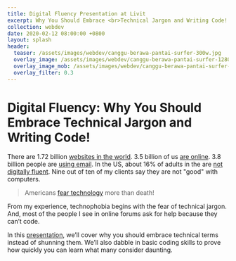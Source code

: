 ```yaml
---
title: Digital Fluency Presentation at Livit
excerpt: Why You Should Embrace <br>Technical Jargon and Writing Code! <br>12 February 2020 4:30 pm
collection: webdev
date: 2020-02-12 08:00:00 +0800
layout: splash
header:
  teaser: /assets/images/webdev/canggu-berawa-pantai-surfer-300w.jpg
  overlay_image: /assets/images/webdev/canggu-berawa-pantai-surfer-1280w.jpg
  overlay_image_mob: /assets/images/webdev/canggu-berawa-pantai-surfer-720w.jpg
  overlay_filter: 0.3
---
```

# Digital Fluency: Why You Should Embrace Technical Jargon and Writing Code!

There are 1.72 billion [websites in the world](https://www.statista.com/chart/19058/how-many-websites-are-there/). 3.5 billion of us [are online](https://ourworldindata.org/rise-of-social-media). 3.8 billion people are [using email](https://www.statista.com/statistics/255080/number-of-e-mail-users-worldwide/). In the US, about 16% of adults in the are [not digitally fluent](https://nces.ed.gov/pubs2018/2018161.pdf). Nine out of ten of my clients say they are not "good" with computers.

>Americans [fear technology](https://www.theatlantic.com/technology/archive/2015/10/americans-are-more-afraid-of-robots-than-death/410929/) more than death!

From my experience, technophobia begins with the fear of technical jargon. And, most of the people I see in online forums ask for help because they can’t code.

In this [presentation](https://drive.google.com/open?id=1VO_uDuzkvJIynuirAL1QGVxm9uDiC_rNeZe0O90jlL4), we’ll cover why you should embrace technical terms instead of shunning them. We’ll also dabble in basic coding skills to prove how quickly you can learn what many consider daunting.
